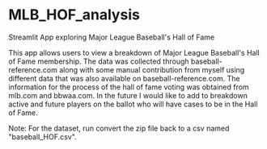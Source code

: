 # MLB_HOF_analysis
Streamlit App exploring Major League Baseball's Hall of Fame 

This app allows users to view a breakdown of Major League Baseball's Hall of Fame membership. The data was collected through baseball-reference.com along with some manual contribution from myself using different data that was also available on baseball-reference.com. The information for the process of the hall of fame voting was obtained from mlb.com and bbwaa.com. In the future I would like to add to breakdown active and future players on the ballot who will have cases to be in the Hall of Fame.

Note: For the dataset, run convert the zip file back to a csv named "baseball_HOF.csv". 

